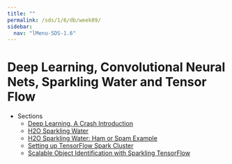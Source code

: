 ```yaml
---
title: ""
permalink: /sds/1/6/db/week09/
sidebar:
  nav: "lMenu-SDS-1.6"
---
```


Deep Learning, Convolutional Neural Nets, Sparkling Water and Tensor Flow
=======

* Sections 
    * [Deep Learning, A Crash Introduction](16_Deep_learning/030_Deep_learning/)
    * [H2O Sparkling Water](17_SparklingWater/031_H2O_sparkling_water/)
    * [H2O Sparkling Water: Ham or Spam Example](17_SparklingWater/032_Deep_learning_ham_or_spam/)
    * [Setting up TensorFlow Spark Cluster](18_sparklingTensorFlow/033_SetupCluster_SparkTensorFlow/)
    * [Scalable Object Identification with Sparkling TensorFlow](18_sparklingTensorFlow/034_SampleML_SparkTensorFlow/)

